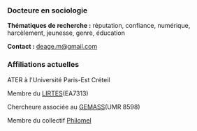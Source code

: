
### Docteure en sociologie

**Thématiques de recherche :** réputation, confiance, numérique, harcèlement, jeunesse, genre, éducation

**Contact :** deage.m@gmail.com

### Affiliations actuelles

ATER à l'Université Paris-Est Créteil

Membre du [LIRTES](https://lirtes.u-pec.fr/)(EA7313)

Chercheure associée au [GEMASS](https://www.gemass.fr/margot-deage)(UMR 8598)

Membre du collectif [Philomel](https://philomel.hypotheses.org/annuaire/profil-de-margot-deage)
